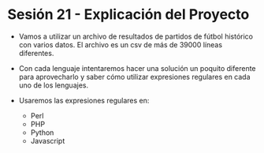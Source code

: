 # Sesión 21 - Explicación del Proyecto

* Vamos a utilizar un archivo de resultados de partidos de fútbol histórico con varios datos. El archivo es un csv de más de 39000 líneas diferentes.

* Con cada lenguaje intentaremos hacer una solución un poquito diferente para aprovecharlo y saber cómo utilizar expresiones regulares en cada uno de los lenguajes.

* Usaremos las expresiones regulares en:

	* Perl
	* PHP
	* Python
	* Javascript
